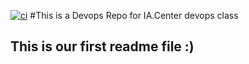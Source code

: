 [![ci](https://github.com/vivich4n/IaCenter-claseGit/actions/workflows/iacenter.yaml/badge.svg)](https://github.com/vivich4n/IaCenter-claseGit/actions/workflows/iacenter.yaml)
#This is a Devops Repo for IA.Center devops class
## This is our first readme file :)
